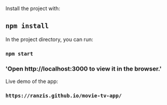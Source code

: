 Install the project with: 

## `npm install`

In the project directory, you can run:

### `npm start`

### 'Open http://localhost:3000 to view it in the browser.'

Live demo of the app:

### `https://ranzis.github.io/movie-tv-app/`

